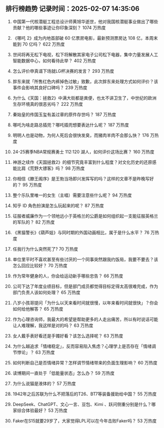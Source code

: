 
## 排行榜趋势 记录时间：2025-02-07 14:35:06
  
  1. 中国第一代核潜艇工程总设计师黄旭华逝世，他对我国核潜艇事业做出了哪些贡献？他的哪些事迹让你印象深刻？ 1074 万热度
    
  2. 《哪吒 2》成为内地首部破 60 亿票房电影，最新预测票房达 108 亿，本周末能到 70 亿吗？ 622 万热度
    
  3. 世间将再无松下电视，松下将解散其家电子公司松下电器，集中力量发展人工智能数据中心，如何看待此举？ 402 万热度
    
  4. 怎么评价申真谞下场就LG杯决赛的发言？ 293 万热度
    
  5. 胖东来就「所售红色内裤掉色过敏」致歉，此次胖东来处理方式如何评价？该事件会影响其良好口碑吗？ 239 万热度
    
  6. 为什么《天国：拯救2》中满大街都是粪便，也太不讲卫生了，中世纪的欧洲生存环境真的很恶劣吗？ 222 万热度
    
  7. 秦始皇的传国玉玺有盖过章的原件存世吗？ 187 万热度
    
  8. 哪吒为啥走路总插兜？哪吒插兜想要表达什么呢？ 187 万热度
    
  9. 明明人也是动物，为何人死后会很快发臭，而猪肉羊肉不会那么快？ 176 万热度
    
  10. 24-25赛季NBA常规赛勇士 112:120 湖人，如何评价这场比赛？ 160 万热度
    
  11. 神游之续作《天国拯救2》的细节究竟丰富到什么程度？对文化历史的还原感能比肩《荒野大镖客》吗？ 98 万热度
    
  12. 你相信《滕王阁序》是王勃当场即兴发挥写的吗？这样的文章不是昨晚写好的？ 95 万热度
    
  13. 整个乐队里唯一的女生（主唱）需要注意些什么呢？ 94 万热度
    
  14. 知乎 ID 角色扮演是怎么玩起来的呢？ 87 万热度
    
  15. 征服者威廉作为一个领地远小于英格兰的公爵是如何组织起一支能征服英格兰的军队的？ 82 万热度
    
  16. 《黑猫警长》《葫芦娃》与同时期的外国动画相比，属于是什么水平？ 76 万热度
    
  17. 任我行为什么突然死了? 70 万热度
    
  18. 单位里平时不喜欢甚至有些讨厌的一个同事突然跟我约饭局，我要不要去？该怎么回应比较好？ 70 万热度
    
  19. 作为常年健身的人，你会给运动新手哪些忠告？ 66 万热度
    
  20. 公司下达了年度业绩目标，但是部门成员都觉得目标定得太高很难完成，作为部门负责人该如何处理？ 65 万热度
    
  21. 八岁小孩哥提问「为什么以天来看时间就很慢，以年来看时间就很快」？你会如何给他解答？ 65 万热度
    
  22. 作为心理咨询师，我最大的希望是帮助更多的人走出痛苦，所以有时说话可能让人难理解，我这样是对的吗？ 63 万热度
    
  23. 女人戴手表好看还是手镯好看？该怎么选择呢？ 63 万热度
    
  24. 为什么越追求「情绪稳定」，反而容易陷入焦虑？心理学上是否存在「情绪调节悖论」？ 63 万热度
    
  25. 如何判断自己是否情绪异常？怎样调节情绪带来的负面生理影响？ 60 万热度
    
  26. 读博期间一直处于「低能量状态」怎么办？ 59 万热度
    
  27. 为什么说猫是液体的？ 57 万热度
    
  28. 1942年之后苏联为什么不把落后的T26、BT7等装备援助给中国？ 55 万热度
    
  29. DeepSeek、ChatGPT、文心一言、豆包、Kimi 、跃问侧重分别是什么？哪家综合体验最好？ 53 万热度
    
  30. Faker在S15就要29岁了，大家觉得LPL可以在今年击败Faker吗？ 53 万热度
    